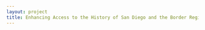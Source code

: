 ```yaml
--- 
layout: project 
title: Enhancing Access to the History of San Diego and the Border Region
---
```



